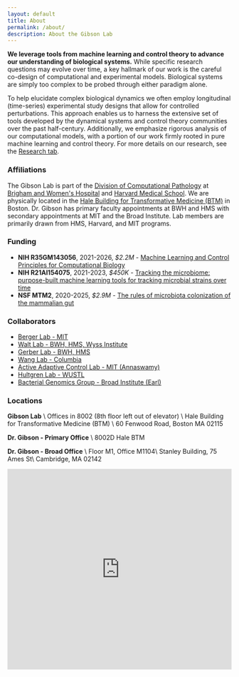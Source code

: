 ```yaml
---
layout: default
title: About
permalink: /about/
description: About the Gibson Lab
---
```



**We leverage tools from machine learning and control theory to advance our understanding of biological systems.** While specific research questions may evolve over time, a key hallmark of our work is the careful co-design of computational and experimental models. Biological systems are simply too complex to be probed through either paradigm alone.

To help elucidate complex biological dynamics we often employ longitudinal (time-series) experimental study designs that allow for controlled perturbations. This approach enables us to harness the extensive set of tools developed by the dynamical systems and control theory communities over the past half-century. Additionally, we emphasize rigorous analysis of our computational models, with a portion of our work firmly rooted in pure machine learning and control theory. For more details on our research, see the [Research tab](/research/).

[//]: # (The role of the microbiome in some human diseases has long been established. One such example is its direct role as an enteric pathogen. Its role in other aspects of health and disease, however, is still being unraveled. Examples in the latter case include: food allergies, gut motility, arthritis, obesity, asthma, development of the immune system, synthesizing vitamins, maintaining proper gut barrier function, and protection against other pathogens. The recognition of the microbiome’s more prominent role in this wide range of diseases and host systems has resulted in renewed interest in developing therapies, that may have traditionally only targeted host pathways, but that now look to target the microbial contributors as well.)

### Affiliations
The Gibson Lab is part of the [Division of Computational Pathology](https://comp-path.bwh.harvard.edu/) at [Brigham and Women's Hospital](https://www.brighamhealth.org/) and [Harvard Medical School](https://hms.harvard.edu/). We are physically located in the  [Hale Building for Transformative Medicine (BTM)](https://www.google.com/maps/place/Building+for+Transformative+Medicine+at+Brigham+and+Women's+Hospital/@42.3353661,-71.1087175,15z/data=!4m5!3m4!1s0x0:0x35376a566e389c7d!8m2!3d42.3353661!4d-71.1087175) in Boston. Dr. Gibson has primary faculty appointments at BWH and HMS with secondary appointments at MIT and the Broad Institute. Lab members are primarily drawn from HMS, Harvard, and MIT programs.

### Funding
- **NIH R35GM143056**, 2021-2026,  *$2.2M* - [Machine Learning and Control Principles for Computational Biology](/r35/)
- **NIH R21AI154075**, 2021-2023, *$450K* - [Tracking the microbiome: purpose-built machine learning tools for tracking microbial strains over time](/r21_tracking/)
- **NSF MTM2**, 2020-2025,  *$2.9M* - [The rules of microbiota colonization of the mammalian gut](/nsf_rules/)

### Collaborators

- [Berger Lab - MIT](http://people.csail.mit.edu/bab/)
- [Walt Lab - BWH, HMS, Wyss Institute](https://waltlab.bwh.harvard.edu/)
- [Gerber Lab - BWH, HMS](https://gerber.bwh.harvard.edu/)
- [Wang Lab - Columbia](http://wanglab.c2b2.columbia.edu/)
- [Active Adaptive Control Lab - MIT (Annaswamy)](http://aaclab.mit.edu/)
- [Hultgren Lab - WUSTL](https://hultgrenlab.wustl.edu/)
- [Bacterial Genomics Group - Broad Institute (Earl)](https://www.broadinstitute.org/bios/ashlee-earl)

### Locations
**Gibson Lab** [<i class="fas fa-map-marker-alt"></i>](https://www.google.com/maps/place/Building+for+Transformative+Medicine+at+Brigham+and+Women's+Hospital/@42.3353661,-71.1087175,15z/data=!4m2!3m1!1s0x0:0x35376a566e389c7d?sa=X&ved=2ahUKEwifjKzTzcztAhUPZd8KHSK7D6sQ_BIwCnoECBkQBQ) \\
Offices in 8002 (8th floor left out of elevator) \\
Hale Building for Transformative Medicine (BTM) \\
60 Fenwood Road, Boston MA 02115

**Dr. Gibson - Primary Office** [<i class="fas fa-map-marker-alt"></i>](https://www.google.com/maps/place/Building+for+Transformative+Medicine+at+Brigham+and+Women's+Hospital/@42.3353661,-71.1087175,15z/data=!4m2!3m1!1s0x0:0x35376a566e389c7d?sa=X&ved=2ahUKEwifjKzTzcztAhUPZd8KHSK7D6sQ_BIwCnoECBkQBQ) \\
8002D Hale BTM

**Dr. Gibson - Broad Office**  [<i class="fas fa-map-marker-alt"></i>](https://www.google.com/maps/place/Broad+Institute+%7C+Stanley+Building/data=!4m2!3m1!1s0x0:0x62fbfbca32cc6ce4?sa=X&ved=1t:2428&ictx=111)\\
Floor M1, Office M1104\\
Stanley Building, 75 Ames St\\
Cambridge, MA 02142



<iframe
  class="map"
  width="100%"
  height="450"
  style="border:0; filter: grayscale(100%); -webkit-filter: grayscale(100%);"
  loading="lazy"
  allowfullscreen
  referrerpolicy="no-referrer-when-downgrade"
  src="https://www.google.com/maps/embed?pb=!1m18!1m12!1m3!1d2949.3356805774415!2d-71.11091154806559!3d42.335366079086384!2m3!1f0!2f0!3f0!3m2!1i1024!2i768!4f13.1!3m3!1m2!1s0x89e3798e3a9cbd31%3A0x35376a566e389c7d!2sBuilding%20for%20Transformative%20Medicine%20at%20Brigham%20and%20Women&#39;s%20Hospital!5e0!3m2!1sen!2sus!4v1678993487082!5m2!1sen!2sus">
</iframe>